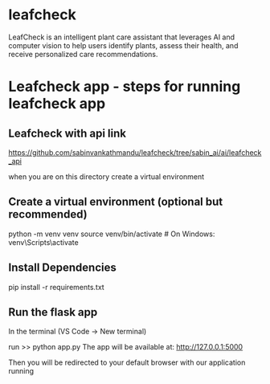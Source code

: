 # leafcheck
LeafCheck is an intelligent plant care assistant that leverages AI and computer vision to help users identify plants, assess their health, and receive personalized care recommendations.

# Leafcheck app - steps for running leafcheck app

## Leafcheck with api link
https://github.com/sabinvankathmandu/leafcheck/tree/sabin_ai/ai/leafcheck_api

when you are on this directory create a virtual environment

## Create a virtual environment (optional but recommended)
python -m venv venv
source venv/bin/activate  # On Windows: venv\Scripts\activate

## Install Dependencies
pip install -r requirements.txt

## Run the flask app
In the terminal (VS Code -> New terminal)

run >> python app.py
The app will be available at: http://127.0.0.1:5000

Then you will be redirected to your default browser with our application running

